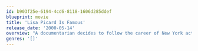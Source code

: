```yaml
---
id: b903f25e-6194-4cd6-8118-1606d285ddef
blueprint: movie
title: 'Lisa Picard Is Famous'
release_date: '2000-05-14'
overview: "A documentarian decides to follow the career of New York actress Lisa Picard, believing she is on the brink of fame. Instead, he bears witness to Lisa's continued, humorous, struggles as an actress, as well as the conflict that arises when Lisa's best friend Tate hits it big with an off-Broadway one-man show."
genres: '[]'
---
```

